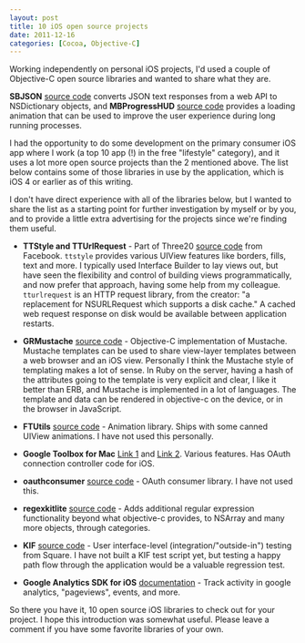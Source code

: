 ```yaml
---
layout: post
title: 10 iOS open source projects
date: 2011-12-16
categories: [Cocoa, Objective-C]
---
```


Working independently on personal iOS projects, I'd used a couple of Objective-C open source libraries and wanted to share what they are. 

**SBJSON** [source code][1] converts JSON text responses from a web API to NSDictionary objects, and **MBProgressHUD** [source code][2] provides a loading animation that can be used to improve the user experience during long running processes. 

I had the opportunity to do some development on the primary consumer iOS app where I work (a top 10 app (!) in the free "lifestyle" category), and it uses a lot more open source projects than the 2 mentioned above. The list below contains some of those libraries in use by the application, which is iOS 4 or earlier as of this writing.

I don't have direct experience with all of the libraries below, but I wanted to share the list as a starting point for further investigation by myself or by you, and to provide a little extra advertising for the projects since we're finding them useful.

  - **TTStyle and TTUrlRequest** - Part of Three20 [source code][3] from Facebook. `ttstyle` provides various UIView features like borders, fills, text and more. I typically used Interface Builder to lay views out, but have seen the flexibility and control of building views programmatically, and now prefer that approach, having some help from my colleague. `tturlrequest` is an HTTP request library, from the creator: "a replacement for NSURLRequest which supports a disk cache." A cached web request response on disk would be available between application restarts.

  - **GRMustache** [source code][4] - Objective-C implementation of Mustache. Mustache templates can be used to share view-layer templates between a web browser and an iOS view. Personally I think the Mustache style of templating makes a lot of sense. In Ruby on the server, having a hash of the attributes going to the template is very explicit and clear, I like it better than ERB, and Mustache is implemented in a lot of languages. The template and data can be rendered in objective-c on the device, or in the browser in JavaScript.

  - **FTUtils** [source code][5] - Animation library. Ships with some canned UIView animations. I have not used this personally.

  - **Google Toolbox for Mac** [Link 1][6] and [Link 2][7]. Various features. Has OAuth connection controller code for iOS.

  - **oauthconsumer** [source code][8] - OAuth consumer library. I have not used this.

  - **regexkitlite** [source code][9] - Adds additional regular expression functionality beyond what objective-c provides, to NSArray and many more objects, through categories.

  - **KIF** [source code][10] - User interface-level (integration/"outside-in") testing from Square. I have not built a KIF test script yet, but testing a happy path flow through the application would be a valuable regression test.
  
  - **Google Analytics SDK for iOS** [documentation][11] - Track activity in google analytics, "pageviews", events, and more.
  
So there you have it, 10 open source iOS libraries to check out for your project. I hope this introduction was somewhat useful. Please leave a comment if you have some favorite libraries of your own.


 [1]: http://stig.github.com/json-framework
 [2]: https://github.com/jdg/MBProgressHUD
 [3]: https://github.com/facebook/three20
 [4]: https://github.com/groue/GRMustache
 [5]: https://github.com/neror/ftutils
 [6]: https://github.com/jkp/gtm
 [7]: http://code.google.com/p/google-toolbox-for-mac
 [8]: https://github.com/jdg/oauthconsumer
 [9]: http://regexkit.sourceforge.net
 [10]: https://github.com/square/KIF
 [11]: http://code.google.com/apis/analytics/docs/mobile/ios.html
